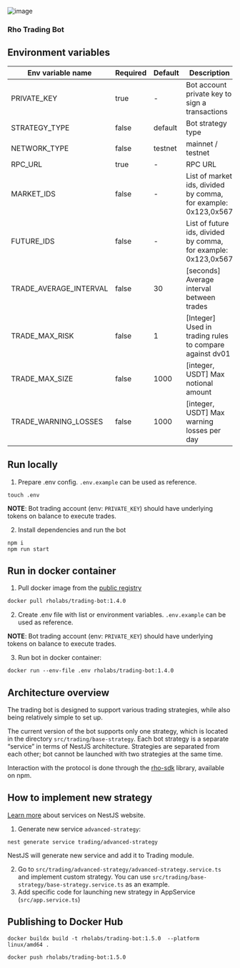 ![image](https://github.com/RhoLabs/rho-trading-bot/assets/8803471/fb47f21d-badc-4b8c-8be5-a47797c04138)

### Rho Trading Bot

## Environment variables
| Env variable name      | Required | Default | Description                                                    |                                                                                                                                                                                                                                                                                                                                                                                                                                                
|------------------------|----------|---------|----------------------------------------------------------------|
| PRIVATE_KEY            | true     | -       | Bot account private key to sign a transactions                 |
| STRATEGY_TYPE          | false    | default | Bot strategy type                                              |
| NETWORK_TYPE           | false    | testnet | mainnet / testnet                                              |
| RPC_URL                | true     | -       | RPC URL                                                        |
| MARKET_IDS             | false    | -       | List of market ids, divided by comma, for example: 0x123,0x567 |
| FUTURE_IDS             | false    | -       | List of future ids, divided by comma, for example: 0x123,0x567 |
| TRADE_AVERAGE_INTERVAL | false    | 30      | [seconds] Average interval between trades                      |
| TRADE_MAX_RISK         | false    | 1       | [Integer] Used in trading rules to compare against dv01        |
| TRADE_MAX_SIZE         | false    | 1000    | [integer, USDT] Max notional amount                            |
| TRADE_WARNING_LOSSES   | false    | 1000    | [integer, USDT] Max warning losses per day                     |

## Run locally
1) Prepare .env config. `.env.example` can be used as reference.
```shell
touch .env
```
**NOTE**: Bot trading account (env: `PRIVATE_KEY`) should have underlying tokens on balance to execute trades.

2) Install dependencies and run the bot
```
npm i
npm run start
```

## Run in docker container


1. Pull docker image from the [public registry](https://hub.docker.com/r/rholabs/trading-bot)
```sh
docker pull rholabs/trading-bot:1.4.0
```

2. Create .env file with list or environment variables. `.env.example` can be used as reference.

**NOTE**: Bot trading account (env: `PRIVATE_KEY`) should have underlying tokens on balance to execute trades.

3. Run bot in docker container:
```shell
docker run --env-file .env rholabs/trading-bot:1.4.0
```

## Architecture overview

The trading bot is designed to support various trading strategies, while also being relatively simple to set up.

The current version of the bot supports only one strategy, which is located in the directory `src/trading/base-strategy`. Each bot strategy is a separate “service” in terms of NestJS architecture. Strategies are separated from each other; bot cannot be launched with two strategies at the same time.

Interaction with the protocol is done through the [rho-sdk](https://www.npmjs.com/package/@rholabs/rho-sdk) library, available on npm.

## How to implement new strategy

[Learn more](https://docs.nestjs.com/providers#services) about services on NestJS website.

1. Generate new service `advanced-strategy`:
```shell
nest generate service trading/advanced-strategy
```
NestJS will generate new service and add it to Trading module.

2. Go to `src/trading/advanced-strategy/advanced-strategy.service.ts` and implement custom strategy. You can use `src/trading/base-strategy/base-strategy.service.ts` as an example.
3. Add specific code for launching new strategy in AppService (`src/app.service.ts`)

## Publishing to Docker Hub
```shell
docker buildx build -t rholabs/trading-bot:1.5.0  --platform linux/amd64 .

docker push rholabs/trading-bot:1.5.0
```
